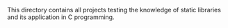 This directory contains all projects testing the knowledge of static libraries and its application in C programming.

